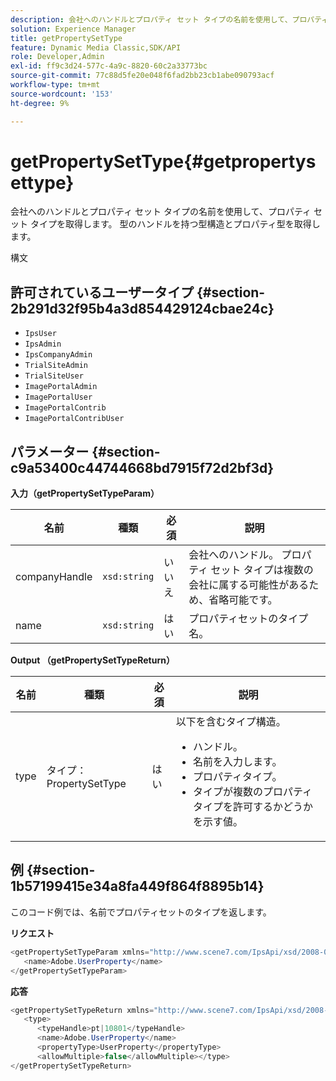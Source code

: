 ```yaml
---
description: 会社へのハンドルとプロパティ セット タイプの名前を使用して、プロパティ セット タイプを取得します。 型のハンドルを持つ型構造とプロパティ型を取得します。
solution: Experience Manager
title: getPropertySetType
feature: Dynamic Media Classic,SDK/API
role: Developer,Admin
exl-id: ff9c3d24-577c-4a9c-8820-60c2a33773bc
source-git-commit: 77c88d5fe20e048f6fad2bb23cb1abe090793acf
workflow-type: tm+mt
source-wordcount: '153'
ht-degree: 9%

---
```


# getPropertySetType{#getpropertysettype}

会社へのハンドルとプロパティ セット タイプの名前を使用して、プロパティ セット タイプを取得します。 型のハンドルを持つ型構造とプロパティ型を取得します。

構文

## 許可されているユーザータイプ {#section-2b291d32f95b4a3d854429124cbae24c}

* `IpsUser`
* `IpsAdmin`
* `IpsCompanyAdmin`
* `TrialSiteAdmin`
* `TrialSiteUser`
* `ImagePortalAdmin`
* `ImagePortalUser`
* `ImagePortalContrib`
* `ImagePortalContribUser`

## パラメーター {#section-c9a53400c44744668bd7915f72d2bf3d}

**入力（getPropertySetTypeParam）**

| 名前 | 種類 | 必須 | 説明 |
|---|---|---|---|
| companyHandle | `xsd:string` | いいえ | 会社へのハンドル。 プロパティ セット タイプは複数の会社に属する可能性があるため、省略可能です。 |
| name | `xsd:string` | はい | プロパティセットのタイプ名。 |

**Output （getPropertySetTypeReturn）**

<table id="table_F2724F6B706C4F658AED99290E29F3E6"> 
 <thead> 
  <tr> 
   <th colname="col1" class="entry"> 名前 </th> 
   <th colname="col2" class="entry"> 種類 </th> 
   <th colname="col3" class="entry"> 必須 </th> 
   <th colname="col4" class="entry"> 説明 </th> 
  </tr> 
 </thead>
 <tbody> 
  <tr> 
   <td colname="col1"> <span class="codeph"> <span class="varname"> type</span> </span> </td> 
   <td colname="col2"> <span class="codeph"> タイプ：PropertySetType</span> </td> 
   <td colname="col3"> はい </td> 
   <td colname="col4">以下を含むタイプ構造。 
    <ul id="ul_FC028882124D4CD6870A076CBFB80333"> 
     <li id="li_9F36539C51ED48EDBECCD6A07A4FDD4A">ハンドル。 </li> 
     <li id="li_6004406A0D1341648A714FF3C61E4004">名前を入力します。 </li> 
     <li id="li_29F6CA9D8B134ED3B10B6BDBB41BF607">プロパティタイプ。 </li> 
     <li id="li_A2354354541A4F1AB7234F65F2B61A40">タイプが複数のプロパティタイプを許可するかどうかを示す値。 </li> 
    </ul> </td> 
  </tr> 
 </tbody> 
</table>

## 例 {#section-1b57199415e34a8fa449f864f8895b14}

このコード例では、名前でプロパティセットのタイプを返します。

**リクエスト**

```java
<getPropertySetTypeParam xmlns="http://www.scene7.com/IpsApi/xsd/2008-01-15">
   <name>Adobe.UserProperty</name>
</getPropertySetTypeParam>
```

**応答**

```java
<getPropertySetTypeReturn xmlns="http://www.scene7.com/IpsApi/xsd/2008-01-15">
   <type>
      <typeHandle>pt|10801</typeHandle>
      <name>Adobe.UserProperty</name>
      <propertyType>UserProperty</propertyType>
      <allowMultiple>false</allowMultiple></type>
</getPropertySetTypeReturn>
```
